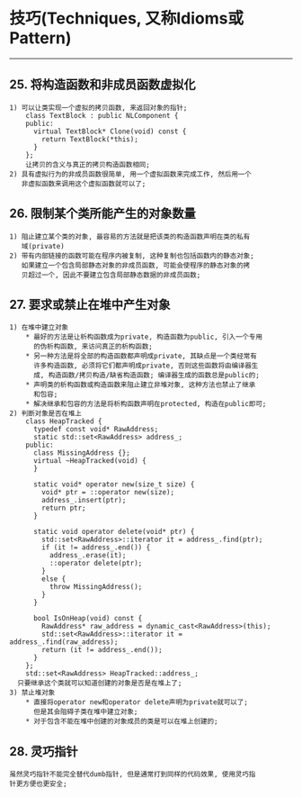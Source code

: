 # **技巧(Techniques, 又称Idioms或Pattern)**
***



## **25. 将构造函数和非成员函数虚拟化**
    1) 可以让类实现一个虚拟的拷贝函数, 来返回对象的指针;
        class TextBlock : public NLComponent {
        public:
          virtual TextBlock* Clone(void) const {
            return TextBlock(*this);
          }
        };
        让拷贝的含义与真正的拷贝构造函数相同;
    2) 具有虚拟行为的非成员函数很简单, 用一个虚拟函数来完成工作, 然后用一个
       非虚拟函数来调用这个虚拟函数就可以了;



## **26. 限制某个类所能产生的对象数量**
    1) 阻止建立某个类的对象, 最容易的方法就是把该类的构造函数声明在类的私有
       域(private)
    2) 带有内部链接的函数可能在程序内被复制, 这种复制也包括函数内的静态对象;
       如果建立一个包含局部静态对象的非成员函数, 可能会使程序的静态对象的拷
       贝超过一个, 因此不要建立包含局部静态数据的非成员函数;


## **27. 要求或禁止在堆中产生对象**
    1) 在堆中建立对象
        * 最好的方法是让析构函数成为private, 构造函数为public, 引入一个专用
          的伪析构函数, 来访问真正的析构函数;
        * 另一种方法是将全部的构造函数都声明成private, 其缺点是一个类经常有
          许多构造函数, 必须将它们都声明成private, 否则这些函数将由编译器生
          成, 构造函数/拷贝构造/缺省构造函数; 编译器生成的函数总是public的;
        * 声明类的析构函数或构造函数来阻止建立非堆对象, 这种方法也禁止了继承
          和包容;
        * 解决继承和包容的方法是将析构函数声明在protected, 构造在public即可;
    2) 判断对象是否在堆上
        class HeapTracked {
          typedef const void* RawAddress;
          static std::set<RawAddress> address_;
        public:
          class MissingAddress {};
          virtual ~HeapTracked(void) {
          }

          static void* operator new(size_t size) {
            void* ptr = ::operator new(size);
            address_.insert(ptr);
            return ptr;
          }

          static void operator delete(void* ptr) {
            std::set<RawAddress>::iterator it = address_.find(ptr);
            if (it != address_.end()) {
              address_.erase(it);
              ::operator delete(ptr);
            }
            else {
              throw MissingAddress();
            }
          }

          bool IsOnHeap(void) const {
            RawAddress* raw_address = dynamic_cast<RawAddress>(this);
            std::set<RawAddress>::iterator it = address_.find(raw_address);
            return (it != address_.end());
          }
        };
        std::set<RawAddress> HeapTracked::address_;
      只要继承这个类就可以知道创建的对象是否是在堆上了;
    3) 禁止堆对象
        * 直接将operator new和operator delete声明为private就可以了;
          但是其会阻碍子类在堆中建立对象;
        * 对于包含不能在堆中创建的对象成员的类是可以在堆上创建的;


## **28. 灵巧指针**
    虽然灵巧指针不能完全替代dumb指针, 但是通常打到同样的代码效果, 使用灵巧指
    针更方便也更安全;
